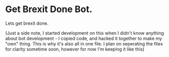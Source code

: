 # Get Brexit Done Bot.
Lets get brexit done.

(Just a side note, I started development on this when I didn't know anything about bot development - I copied code, and hacked it together to make my "own" thing. This is why it's also all in one file. I plan on seperating the files for clarity sometime soon, however for now I'm keeping it like this)
